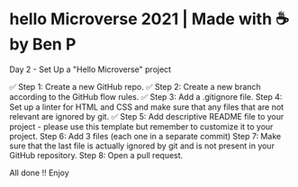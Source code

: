 # hello Microverse 2021 | Made with ☕️ by Ben P

Day 2 - Set Up a "Hello Microverse" project

✅ Step 1: Create a new GitHub repo.
✅ Step 2: Create a new branch according to the GitHub flow rules.
✅ Step 3: Add a .gitignore file.
Step 4: Set up a linter for HTML and CSS and make sure that any files that are not relevant are ignored by git.
✅ Step 5: Add descriptive README file to your project - please use this template but remember to customize it to your project.
Step 6: Add 3 files (each one in a separate commit)
Step 7: Make sure that the last file is actually ignored by git and is not present in your GitHub repository.
Step 8: Open a pull request.


All done !!
Enjoy 
